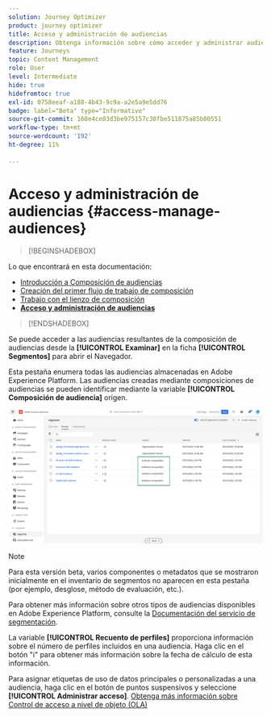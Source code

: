 ```yaml
---
solution: Journey Optimizer
product: journey optimizer
title: Acceso y administración de audiencias
description: Obtenga información sobre cómo acceder y administrar audiencias
feature: Journeys
topic: Content Management
role: User
level: Intermediate
hide: true
hidefromtoc: true
exl-id: 0758eeaf-a188-4b43-9c9a-a2e5a9e5dd76
badge: label="Beta" type="Informative"
source-git-commit: 160e4ce03d3be975157c30fbe511875a85b00551
workflow-type: tm+mt
source-wordcount: '192'
ht-degree: 11%

---
```


# Acceso y administración de audiencias {#access-manage-audiences}

>[!BEGINSHADEBOX]

Lo que encontrará en esta documentación:

* [Introducción a Composición de audiencias](get-started-audience-orchestration.md)
* [Creación del primer flujo de trabajo de composición](create-compositions.md)
* [Trabajo con el lienzo de composición](composition-canvas.md)
* **[Acceso y administración de audiencias](access-audiences.md)**

>[!ENDSHADEBOX]

Se puede acceder a las audiencias resultantes de la composición de audiencias desde la **[!UICONTROL Examinar]** en la ficha **[!UICONTROL Segmentos]** para abrir el Navegador.

Esta pestaña enumera todas las audiencias almacenadas en Adobe Experience Platform. Las audiencias creadas mediante composiciones de audiencias se pueden identificar mediante la variable **[!UICONTROL Composición de audiencia]** origen.

![](assets/audiences-list.png)

>[!NOTE]
>
>Para esta versión beta, varios componentes o metadatos que se mostraron inicialmente en el inventario de segmentos no aparecen en esta pestaña (por ejemplo, desglose, método de evaluación, etc.).
>
>Para obtener más información sobre otros tipos de audiencias disponibles en Adobe Experience Platform, consulte la [Documentación del servicio de segmentación](https://experienceleague.adobe.com/docs/experience-platform/segmentation/ui/overview.html).

La variable **[!UICONTROL Recuento de perfiles]** proporciona información sobre el número de perfiles incluidos en una audiencia. Haga clic en el botón &quot;i&quot; para obtener más información sobre la fecha de cálculo de esta información.

Para asignar etiquetas de uso de datos principales o personalizadas a una audiencia, haga clic en el botón de puntos suspensivos y seleccione **[!UICONTROL Administrar acceso]**. [Obtenga más información sobre Control de acceso a nivel de objeto (OLA)](../administration/object-based-access.md)

<!--
-edit an audience?
-->
